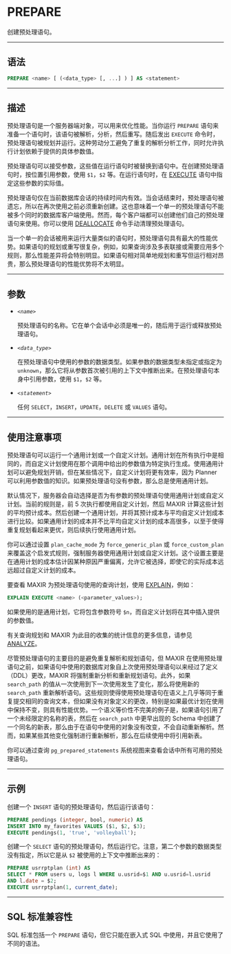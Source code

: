 PREPARE
=====

创建预处理语句。


---

语法
--------

```sql
PREPARE <name> [ (<data_type> [, ...] ) ] AS <statement>
```

---

描述
--------

预处理语句是一个服务器端对象，可以用来优化性能。当你运行 `PREPARE` 语句来准备一个语句时，该语句被解析，分析，然后重写。随后发出 `EXECUTE` 命令时，预处理语句被规划并运行。这种劳动分工避免了重复的解析分析工作，同时允许执行计划依赖于提供的具体参数值。

预处理语句可以接受参数，这些值在运行语句时被替换到语句中。在创建预处理语句时，按位置引用参数，使用 `$1`，`$2` 等。在运行语句时，在 [EXECUTE](execute.md) 语句中指定这些参数的实际值。

预处理语句仅在当前数据库会话的持续时间内有效。当会话结束时，预处理语句被遗忘，所以在再次使用之前必须重新创建。这也意味着一个单一的预处理语句不能被多个同时的数据库客户端使用。然而，每个客户端都可以创建他们自己的预处理语句来使用。你可以使用 [DEALLOCATE](deallocate.md) 命令手动清理预处理语句。

当一个单一的会话被用来运行大量类似的语句时，预处理语句具有最大的性能优势。如果语句的规划或重写很复杂，例如，如果查询涉及多表联接或需要应用多个规则，那么性能差异将会特别明显。如果语句相对简单地规划和重写但运行相对昂贵，那么预处理语句的性能优势将不太明显。


---

参数
----------

- *`<name>`*

    预处理语句的名称。它在单个会话中必须是唯一的，随后用于运行或释放预处理语句。

- *`<data_type>`*

    在预处理语句中使用的参数的数据类型。如果参数的数据类型未指定或指定为 `unknown`，那么它将从参数首次被引用的上下文中推断出来。在预处理语句本身中引用参数，使用 `$1`，`$2` 等。

- *`<statement>`*

    任何 `SELECT`，`INSERT`，`UPDATE`，`DELETE` 或 `VALUES` 语句。


---


使用注意事项
--------

预处理语句可以运行一个通用计划或一个自定义计划。通用计划在所有执行中是相同的，而自定义计划使用在那个调用中给出的参数值为特定执行生成。使用通用计划可以避免规划开销，但在某些情况下，自定义计划将更有效率，因为 Planner 可以利用参数值的知识。如果预处理语句没有参数，那么总是使用通用计划。

默认情况下，服务器会自动选择是否为有参数的预处理语句使用通用计划或自定义计划。当前的规则是，前 5 次执行都使用自定义计划，然后 MAXIR 计算这些计划的平均预计成本。然后创建一个通用计划，并将其预计成本与平均自定义计划成本进行比较。如果通用计划的成本并不比平均自定义计划的成本高很多，以至于使得重复规划看起来更优，则后续执行使用通用计划。

你可以通过设置 `plan_cache_mode` 为 `force_generic_plan` 或 `force_custom_plan` 来覆盖这个启发式规则，强制服务器使用通用计划或自定义计划。这个设置主要是在通用计划的成本估计因某种原因严重偏离，允许它被选择，即使它的实际成本远远超过自定义计划的成本。


要查看 MAXIR 为预处理语句使用的查询计划，使用 [EXPLAIN](explain.md)，例如：

```sql
EXPLAIN EXECUTE <name> (<parameter_values>);
```

如果使用的是通用计划，它将包含参数符号 `$n`，而自定义计划将在其中插入提供的参数值。

有关查询规划和 MAXIR 为此目的收集的统计信息的更多信息，请参见 [ANALYZE](analyze.md)。

尽管预处理语句的主要目的是避免重复解析和规划语句，但 MAXIR 在使用预处理语句之前，如果语句中使用的数据库对象自上次使用预处理语句以来经过了定义（DDL）更改，MAXIR 将强制重新分析和重新规划语句。此外，如果 `search_path` 的值从一次使用到下一次使用发生了变化，那么将使用新的 `search_path` 重新解析语句。这些规则使得使用预处理语句在语义上几乎等同于重复提交相同的查询文本，但如果没有对象定义的更改，特别是如果最优计划在使用中保持不变，则具有性能优势。一个语义等价性不完美的例子是，如果语句引用了一个未经限定的名称的表，然后在 `search_path` 中更早出现的 Schema 中创建了一个同名的新表，那么由于在语句中使用的对象没有改变，不会自动重新解析。然而，如果某些其他变化强制进行重新解析，那么在后续使用中将引用新表。

你可以通过查询 `pg_prepared_statements` 系统视图来查看会话中所有可用的预处理语句。


---


示例
--------

创建一个 `INSERT` 语句的预处理语句，然后运行该语句：

```sql
PREPARE pendings (integer, bool, numeric) AS 
INSERT INTO my_favorites VALUES ($1, $2, $3);
EXECUTE pendings(1, 'true', 'volleyball');
```

创建一个 `SELECT` 语句的预处理语句，然后运行它。注意，第二个参数的数据类型没有指定，所以它是从 `$2` 被使用的上下文中推断出来的：

```sql
PREPARE usrrptplan (int) AS
SELECT * FROM users u, logs l WHERE u.usrid=$1 AND u.usrid=l.usrid
AND l.date = $2;
EXECUTE usrrptplan(1, current_date);
```

---

SQL 标准兼容性
----------

SQL 标准包括一个 `PREPARE` 语句，但它只能在嵌入式 SQL 中使用，并且它使用了不同的语法。

